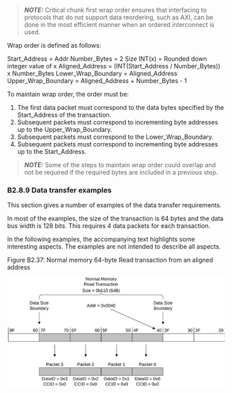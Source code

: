 > **_NOTE:_** Critical chunk first wrap order ensures that interfacing to protocols that do not support data reordering, such as AXI, can be done in the most efficient manner when an ordered interconnect is used.

Wrap order is defined as follows:

Start\_Address = Addr Number\_Bytes = 2 Size INT(x) = Rounded down integer value of x Aligned\_Address = (INT(Start\_Address / Number\_Bytes)) x Number\_Bytes Lower\_Wrap\_Boundary = Aligned\_Address Upper\_Wrap\_Boundary = Aligned\_Address + Number\_Bytes - 1

To maintain wrap order, the order must be:

1. The first data packet must correspond to the data bytes specified by the Start\_Address of the transaction.
2. Subsequent packets must correspond to incrementing byte addresses up to the Upper\_Wrap\_Boundary.
3. Subsequent packets must correspond to the Lower\_Wrap\_Boundary.
4. Subsequent packets must correspond to incrementing byte addresses up to the Start\_Address.

> **_NOTE:_** Some of the steps to maintain wrap order could overlap and not be required if the required bytes are included in a previous step.

### B2.8.9 Data transfer examples

This section gives a number of examples of the data transfer requirements.

In most of the examples, the size of the transaction is 64 bytes and the data bus width is 128 bits. This requires 4 data packets for each transaction.

In the following examples, the accompanying text highlights some interesting aspects. The examples are not intended to describe all aspects.

Figure B2.37: Normal memory 64-byte Read transaction from an aligned address

![Image](page_161/image_000000_32827486205693574584f9a8c2a7e31c25af2c7f7a23a77fcc864a3774c7e9d4.png)